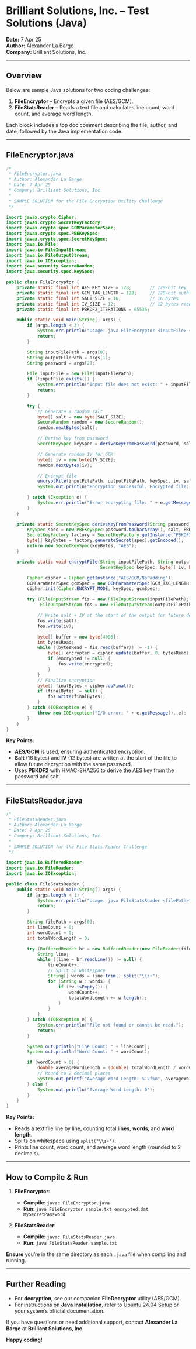 # Brilliant Solutions, Inc. – Test Solutions (Java)

**Date:** 7 Apr 25  
**Author:** Alexander La Barge  
**Company:** Brilliant Solutions, Inc.

---

## Overview

Below are sample Java solutions for two coding challenges:

1. **FileEncryptor** – Encrypts a given file (AES/GCM).  
2. **FileStatsReader** – Reads a text file and calculates line count, word count, and average word length.

Each block includes a top doc comment describing the file, author, and date, followed by the Java implementation code.

---

## FileEncryptor.java

```java
/*
 * FileEncryptor.java
 * Author: Alexander La Barge
 * Date: 7 Apr 25
 * Company: Brilliant Solutions, Inc.
 *
 * SAMPLE SOLUTION for the File Encryption Utility Challenge
 */

import javax.crypto.Cipher;
import javax.crypto.SecretKeyFactory;
import javax.crypto.spec.GCMParameterSpec;
import javax.crypto.spec.PBEKeySpec;
import javax.crypto.spec.SecretKeySpec;
import java.io.File;
import java.io.FileInputStream;
import java.io.FileOutputStream;
import java.io.IOException;
import java.security.SecureRandom;
import java.security.spec.KeySpec;

public class FileEncryptor {
    private static final int AES_KEY_SIZE = 128;       // 128-bit key
    private static final int GCM_TAG_LENGTH = 128;     // 128-bit auth tag
    private static final int SALT_SIZE = 16;           // 16 bytes
    private static final int IV_SIZE = 12;             // 12 bytes recommended for GCM
    private static final int PBKDF2_ITERATIONS = 65536;

    public static void main(String[] args) {
        if (args.length < 3) {
            System.err.println("Usage: java FileEncryptor <inputFile> <outputFile> <password>");
            return;
        }

        String inputFilePath = args[0];
        String outputFilePath = args[1];
        String password = args[2];

        File inputFile = new File(inputFilePath);
        if (!inputFile.exists()) {
            System.err.println("Input file does not exist: " + inputFilePath);
            return;
        }

        try {
            // Generate a random salt
            byte[] salt = new byte[SALT_SIZE];
            SecureRandom random = new SecureRandom();
            random.nextBytes(salt);

            // Derive key from password
            SecretKeySpec keySpec = deriveKeyFromPassword(password, salt);

            // Generate random IV for GCM
            byte[] iv = new byte[IV_SIZE];
            random.nextBytes(iv);

            // Encrypt file
            encryptFile(inputFilePath, outputFilePath, keySpec, iv, salt);
            System.out.println("Encryption successful. Encrypted file: " + outputFilePath);

        } catch (Exception e) {
            System.err.println("Error encrypting file: " + e.getMessage());
        }
    }

    private static SecretKeySpec deriveKeyFromPassword(String password, byte[] salt) throws Exception {
        KeySpec spec = new PBEKeySpec(password.toCharArray(), salt, PBKDF2_ITERATIONS, AES_KEY_SIZE);
        SecretKeyFactory factory = SecretKeyFactory.getInstance("PBKDF2WithHmacSHA256");
        byte[] keyBytes = factory.generateSecret(spec).getEncoded();
        return new SecretKeySpec(keyBytes, "AES");
    }

    private static void encryptFile(String inputFilePath, String outputFilePath,
                                    SecretKeySpec keySpec, byte[] iv, byte[] salt) throws Exception {

        Cipher cipher = Cipher.getInstance("AES/GCM/NoPadding");
        GCMParameterSpec gcmSpec = new GCMParameterSpec(GCM_TAG_LENGTH, iv);
        cipher.init(Cipher.ENCRYPT_MODE, keySpec, gcmSpec);

        try (FileInputStream fis = new FileInputStream(inputFilePath);
             FileOutputStream fos = new FileOutputStream(outputFilePath)) {

            // Write salt + IV at the start of the output for future decryption
            fos.write(salt);
            fos.write(iv);

            byte[] buffer = new byte[4096];
            int bytesRead;
            while ((bytesRead = fis.read(buffer)) != -1) {
                byte[] encrypted = cipher.update(buffer, 0, bytesRead);
                if (encrypted != null) {
                    fos.write(encrypted);
                }
            }
            // Finalize encryption
            byte[] finalBytes = cipher.doFinal();
            if (finalBytes != null) {
                fos.write(finalBytes);
            }
        } catch (IOException e) {
            throw new IOException("I/O error: " + e.getMessage(), e);
        }
    }
}
```

**Key Points:**
- **AES/GCM** is used, ensuring authenticated encryption.  
- **Salt** (16 bytes) and **IV** (12 bytes) are written at the start of the file to allow future decryption with the same password.  
- Uses **PBKDF2** with HMAC-SHA256 to derive the AES key from the password and salt.

---

## FileStatsReader.java

```java
/*
 * FileStatsReader.java
 * Author: Alexander La Barge
 * Date: 7 Apr 25
 * Company: Brilliant Solutions, Inc.
 *
 * SAMPLE SOLUTION for the File Stats Reader Challenge
 */

import java.io.BufferedReader;
import java.io.FileReader;
import java.io.IOException;

public class FileStatsReader {
    public static void main(String[] args) {
        if (args.length < 1) {
            System.err.println("Usage: java FileStatsReader <filePath>");
            return;
        }

        String filePath = args[0];
        int lineCount = 0;
        int wordCount = 0;
        int totalWordLength = 0;

        try (BufferedReader br = new BufferedReader(new FileReader(filePath))) {
            String line;
            while ((line = br.readLine()) != null) {
                lineCount++;
                // Split on whitespace
                String[] words = line.trim().split("\\s+");
                for (String w : words) {
                    if (!w.isEmpty()) {
                        wordCount++;
                        totalWordLength += w.length();
                    }
                }
            }
        } catch (IOException e) {
            System.err.println("File not found or cannot be read.");
            return;
        }

        System.out.println("Line Count: " + lineCount);
        System.out.println("Word Count: " + wordCount);

        if (wordCount > 0) {
            double averageWordLength = (double) totalWordLength / wordCount;
            // Round to 2 decimal places
            System.out.printf("Average Word Length: %.2f%n", averageWordLength);
        } else {
            System.out.println("Average Word Length: 0");
        }
    }
}
```

**Key Points:**
- Reads a text file line by line, counting total **lines**, **words**, and **word length**.  
- Splits on whitespace using `split("\\s+")`.  
- Prints line count, word count, and average word length (rounded to 2 decimals).

---

## How to Compile & Run

1. **FileEncryptor**:
   - **Compile**: `javac FileEncryptor.java`
   - **Run**: `java FileEncryptor sample.txt encrypted.dat MySecretPassword`

2. **FileStatsReader**:
   - **Compile**: `javac FileStatsReader.java`
   - **Run**: `java FileStatsReader sample.txt`

**Ensure** you’re in the same directory as each `.java` file when compiling and running.

---

## Further Reading

- For **decryption**, see our companion **FileDecryptor** utility (AES/GCM).
- For instructions on **Java installation**, refer to [Ubuntu 24.04 Setup](https://askubuntu.com/) or your system’s official documentation.

If you have questions or need additional support, contact **Alexander La Barge** at **Brilliant Solutions, Inc.**  

**Happy coding!**